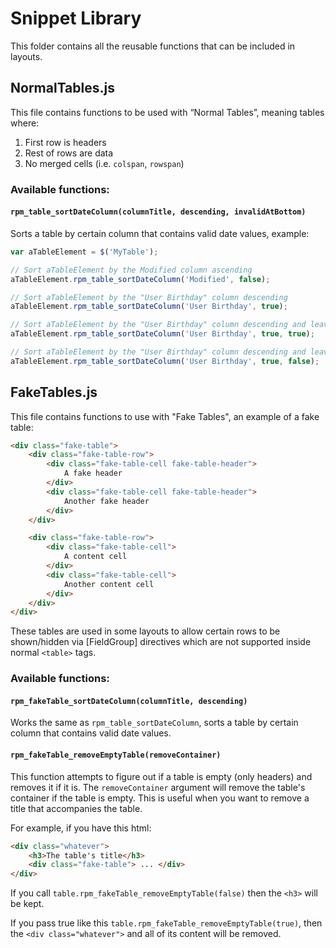 # Snippet Library

This folder contains all the reusable functions that can be included in layouts.

## NormalTables.js

This file contains functions to be used with “Normal Tables”, meaning tables where:

1. First row is headers
2. Rest of rows are data 
3. No merged cells (i.e. `colspan`, `rowspan`)

### Available functions:

#### `rpm_table_sortDateColumn(columnTitle, descending, invalidAtBottom)`

Sorts a table by certain column that contains valid date values, example:

```js
var aTableElement = $('MyTable');

// Sort aTableElement by the Modified column ascending
aTableElement.rpm_table_sortDateColumn('Modified', false); 

// Sort aTableElement by the "User Birthday" column descending
aTableElement.rpm_table_sortDateColumn('User Birthday', true);

// Sort aTableElement by the "User Birthday" column descending and leave users without birth day at the bottom of the table
aTableElement.rpm_table_sortDateColumn('User Birthday', true, true);

// Sort aTableElement by the "User Birthday" column descending and leave users without birth day at the top of the table
aTableElement.rpm_table_sortDateColumn('User Birthday', true, false);
```

## FakeTables.js

This file contains functions to use with "Fake Tables", an example of a fake table:

```html
<div class="fake-table">
    <div class="fake-table-row">
        <div class="fake-table-cell fake-table-header">
            A fake header
        </div>
        <div class="fake-table-cell fake-table-header">
            Another fake header
        </div>
    </div>

    <div class="fake-table-row">
        <div class="fake-table-cell">
            A content cell
        </div>
        <div class="fake-table-cell">
            Another content cell
        </div>
    </div>
</div>
```

These tables are used in some layouts to allow certain rows to be shown/hidden via [FieldGroup] directives which are not supported inside normal `<table>` tags.

### Available functions:

#### `rpm_fakeTable_sortDateColumn(columnTitle, descending)`

Works the same as `rpm_table_sortDateColumn`, sorts a table by certain column that contains valid date values.

#### `rpm_fakeTable_removeEmptyTable(removeContainer)`

This function attempts to figure out if a table is empty (only headers) and removes it if it is. The `removeContainer` argument will remove the table's container if the table is empty. This is useful when you want to remove a title that accompanies the table.

For example, if you have this html:

```html
<div class="whatever">
    <h3>The table's title</h3>
    <div class="fake-table"> ... </div>
</div>
```

If you call `table.rpm_fakeTable_removeEmptyTable(false)` then the `<h3>` will be kept.

If you pass true like this `table.rpm_fakeTable_removeEmptyTable(true)`, then the `<div class="whatever">` and all of its content will be removed.
